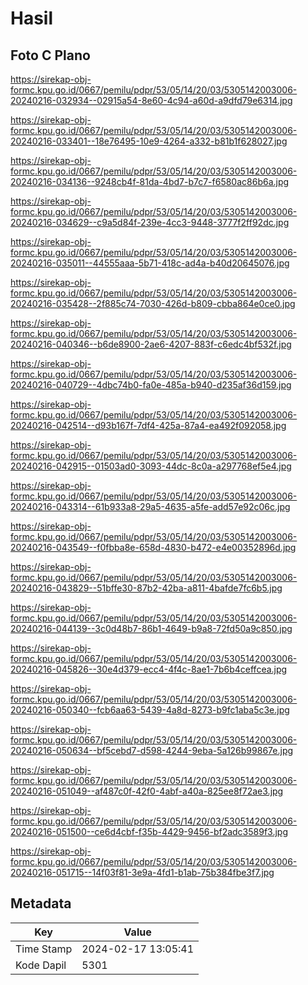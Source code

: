 # Hasil

## Foto C Plano

https://sirekap-obj-formc.kpu.go.id/0667/pemilu/pdpr/53/05/14/20/03/5305142003006-20240216-032934--02915a54-8e60-4c94-a60d-a9dfd79e6314.jpg

https://sirekap-obj-formc.kpu.go.id/0667/pemilu/pdpr/53/05/14/20/03/5305142003006-20240216-033401--18e76495-10e9-4264-a332-b81b1f628027.jpg

https://sirekap-obj-formc.kpu.go.id/0667/pemilu/pdpr/53/05/14/20/03/5305142003006-20240216-034136--9248cb4f-81da-4bd7-b7c7-f6580ac86b6a.jpg

https://sirekap-obj-formc.kpu.go.id/0667/pemilu/pdpr/53/05/14/20/03/5305142003006-20240216-034629--c9a5d84f-239e-4cc3-9448-3777f2ff92dc.jpg

https://sirekap-obj-formc.kpu.go.id/0667/pemilu/pdpr/53/05/14/20/03/5305142003006-20240216-035011--44555aaa-5b71-418c-ad4a-b40d20645076.jpg

https://sirekap-obj-formc.kpu.go.id/0667/pemilu/pdpr/53/05/14/20/03/5305142003006-20240216-035428--2f885c74-7030-426d-b809-cbba864e0ce0.jpg

https://sirekap-obj-formc.kpu.go.id/0667/pemilu/pdpr/53/05/14/20/03/5305142003006-20240216-040346--b6de8900-2ae6-4207-883f-c6edc4bf532f.jpg

https://sirekap-obj-formc.kpu.go.id/0667/pemilu/pdpr/53/05/14/20/03/5305142003006-20240216-040729--4dbc74b0-fa0e-485a-b940-d235af36d159.jpg

https://sirekap-obj-formc.kpu.go.id/0667/pemilu/pdpr/53/05/14/20/03/5305142003006-20240216-042514--d93b167f-7df4-425a-87a4-ea492f092058.jpg

https://sirekap-obj-formc.kpu.go.id/0667/pemilu/pdpr/53/05/14/20/03/5305142003006-20240216-042915--01503ad0-3093-44dc-8c0a-a297768ef5e4.jpg

https://sirekap-obj-formc.kpu.go.id/0667/pemilu/pdpr/53/05/14/20/03/5305142003006-20240216-043314--61b933a8-29a5-4635-a5fe-add57e92c06c.jpg

https://sirekap-obj-formc.kpu.go.id/0667/pemilu/pdpr/53/05/14/20/03/5305142003006-20240216-043549--f0fbba8e-658d-4830-b472-e4e00352896d.jpg

https://sirekap-obj-formc.kpu.go.id/0667/pemilu/pdpr/53/05/14/20/03/5305142003006-20240216-043829--51bffe30-87b2-42ba-a811-4bafde7fc6b5.jpg

https://sirekap-obj-formc.kpu.go.id/0667/pemilu/pdpr/53/05/14/20/03/5305142003006-20240216-044139--3c0d48b7-86b1-4649-b9a8-72fd50a9c850.jpg

https://sirekap-obj-formc.kpu.go.id/0667/pemilu/pdpr/53/05/14/20/03/5305142003006-20240216-045826--30e4d379-ecc4-4f4c-8ae1-7b6b4ceffcea.jpg

https://sirekap-obj-formc.kpu.go.id/0667/pemilu/pdpr/53/05/14/20/03/5305142003006-20240216-050340--fcb6aa63-5439-4a8d-8273-b9fc1aba5c3e.jpg

https://sirekap-obj-formc.kpu.go.id/0667/pemilu/pdpr/53/05/14/20/03/5305142003006-20240216-050634--bf5cebd7-d598-4244-9eba-5a126b99867e.jpg

https://sirekap-obj-formc.kpu.go.id/0667/pemilu/pdpr/53/05/14/20/03/5305142003006-20240216-051049--af487c0f-42f0-4abf-a40a-825ee8f72ae3.jpg

https://sirekap-obj-formc.kpu.go.id/0667/pemilu/pdpr/53/05/14/20/03/5305142003006-20240216-051500--ce6d4cbf-f35b-4429-9456-bf2adc3589f3.jpg

https://sirekap-obj-formc.kpu.go.id/0667/pemilu/pdpr/53/05/14/20/03/5305142003006-20240216-051715--14f03f81-3e9a-4fd1-b1ab-75b384fbe3f7.jpg


## Metadata

| Key        | Value               |
| ---------- | ------------------- |
| Time Stamp | 2024-02-17 13:05:41 |
| Kode Dapil | 5301                |



